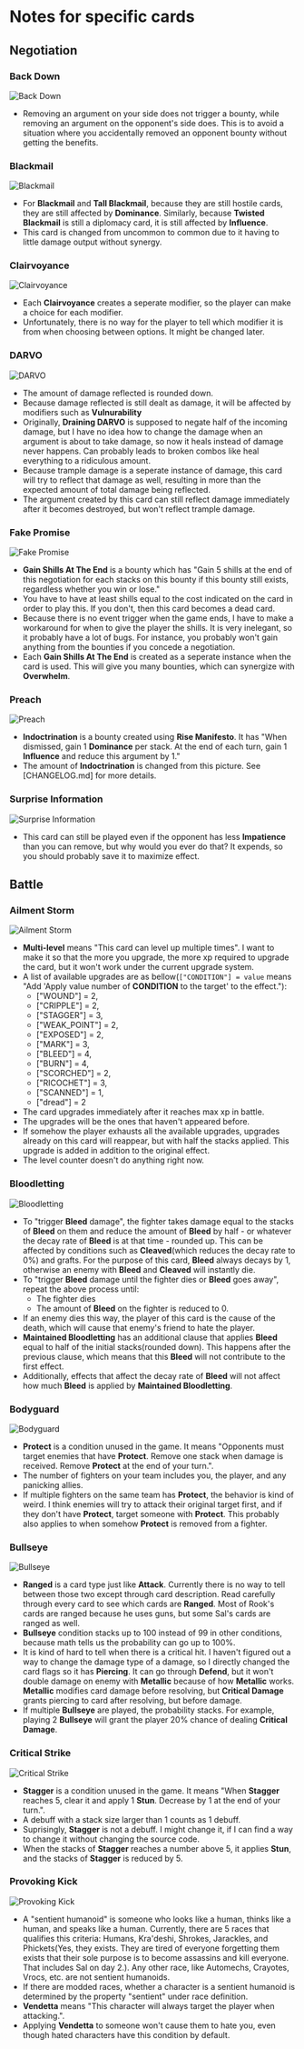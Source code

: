 # Notes for specific cards

## Negotiation

### **Back Down**

![Back Down](Gallery/back_down.jpg)

* Removing an argument on your side does not trigger a bounty, while removing an argument on the opponent's side does. This is to avoid a situation where you accidentally removed an opponent bounty without getting the benefits.

### **Blackmail**

![Blackmail](Gallery/blackmail.jpg)

* For **Blackmail** and **Tall Blackmail**, because they are still hostile cards, they are still affected by **Dominance**. Similarly, because **Twisted Blackmail** is still a diplomacy card, it is still affected by **Influence**.
* This card is changed from uncommon to common due to it having to little damage output without synergy.

### **Clairvoyance**

![Clairvoyance](Gallery/clairvoyance.jpg)

* Each **Clairvoyance** creates a seperate modifier, so the player can make a choice for each modifier.
* Unfortunately, there is no way for the player to tell which modifier it is from when choosing between options. It might be changed later.

### **DARVO**

![DARVO](Gallery/darvo.jpg)

* The amount of damage reflected is rounded down.
* Because damage reflected is still dealt as damage, it will be affected by modifiers such as **Vulnurability**
* Originally, **Draining DARVO** is supposed to negate half of the incoming damage, but I have no idea how to change the damage when an argument is about to take damage, so now it heals instead of damage never happens. Can probably leads to broken combos like heal everything to a ridiculous amount.
* Because trample damage is a seperate instance of damage, this card will try to reflect that damage as well, resulting in more than the expected amount of total damage being reflected.
* The argument created by this card can still reflect damage immediately after it becomes destroyed, but won't reflect trample damage.

### **Fake Promise**

![Fake Promise](Gallery/fake_promise.jpg)

* **Gain Shills At The End** is a bounty which has "Gain 5 shills at the end of this negotiation for each stacks on this bounty if this bounty still exists, regardless whether you win or lose."
* You have to have at least shills equal to the cost indicated on the card in order to play this. If you don't, then this card becomes a dead card.
* Because there is no event trigger when the game ends, I have to make a workaround for when to give the player the shills. It is very inelegant, so it probably have a lot of bugs. For instance, you probably won't gain anything from the bounties if you concede a negotiation.
* Each **Gain Shills At The End** is created as a seperate instance when the card is used. This will give you many bounties, which can synergize with **Overwhelm**.

### **Preach**

![Preach](Gallery/preach.jpg)

* **Indoctrination** is a bounty created using **Rise Manifesto**. It has "When dismissed, gain 1 **Dominance** per stack. At the end of each turn, gain 1 **Influence** and reduce this argument by 1."
* The amount of **Indoctrination** is changed from this picture. See [CHANGELOG.md] for more details.

### **Surprise Information**

![Surprise Information](Gallery/surprise_information.jpg)

* This card can still be played even if the opponent has less **Impatience** than you can remove, but why would you ever do that? It expends, so you should probably save it to maximize effect.

## Battle

### **Ailment Storm**

![Ailment Storm](Gallery/ailment_storm.jpg)

* **Multi-level** means "This card can level up multiple times". I want to make it so that the more you upgrade, the more xp required to upgrade the card, but it won't work under the current upgrade system.
* A list of available upgrades are as bellow(`["CONDITION"] = value` means "Add 'Apply value number of **CONDITION** to the target' to the effect."):
  * ["WOUND"] = 2,
  * ["CRIPPLE"] = 2,
  * ["STAGGER"] = 3,
  * ["WEAK_POINT"] = 2,
  * ["EXPOSED"] = 2,
  * ["MARK"] = 3,
  * ["BLEED"] = 4,
  * ["BURN"] = 4,
  * ["SCORCHED"] = 2,
  * ["RICOCHET"] = 3,
  * ["SCANNED"] = 1,
  * ["dread"] = 2
* The card upgrades immediately after it reaches max xp in battle.
* The upgrades will be the ones that haven't appeared before.
* If somehow the player exhausts all the available upgrades, upgrades already on this card will reappear, but with half the stacks applied. This upgrade is added in addition to the original effect.
* The level counter doesn't do anything right now.

### **Bloodletting**

![Bloodletting](Gallery/bloodletting.jpg)

* To "trigger **Bleed** damage", the fighter takes damage equal to the stacks of **Bleed** on them and reduce the amount of **Bleed** by half - or whatever the decay rate of **Bleed** is at that time - rounded up. This can be affected by conditions such as **Cleaved**(which reduces the decay rate to 0%) and grafts. For the purpose of this card, **Bleed** always decays by 1, otherwise an enemy with **Bleed** and **Cleaved** will instantly die.
* To "trigger **Bleed** damage until the fighter dies or **Bleed** goes away", repeat the above process until:
  * The fighter dies
  * The amount of **Bleed** on the fighter is reduced to 0.
* If an enemy dies this way, the player of this card is the cause of the death, which will cause that enemy's friend to hate the player.
* **Maintained Bloodletting** has an additional clause that applies **Bleed** equal to half of the initial stacks(rounded down). This happens after the previous clause, which means that this **Bleed** will not contribute to the first effect.
* Additionally, effects that affect the decay rate of **Bleed** will not affect how much **Bleed** is applied by **Maintained Bloodletting**.

### **Bodyguard**

![Bodyguard](Gallery/bodyguard.jpg)

* **Protect** is a condition unused in the game. It means "Opponents must target enemies that have **Protect**. Remove one stack when damage is received. Remove **Protect** at the end of your turn.".
* The number of fighters on your team includes you, the player, and any panicking allies.
* If multiple fighters on the same team has **Protect**, the behavior is kind of weird. I think enemies will try to attack their original target first, and if they don't have **Protect**, target someone with **Protect**. This probably also applies to when somehow **Protect** is removed from a fighter.

### **Bullseye**

![Bullseye](Gallery/bullseye.jpg)

* **Ranged** is a card type just like **Attack**. Currently there is no way to tell between those two except through card description. Read carefully through every card to see which cards are **Ranged**. Most of Rook's cards are ranged because he uses guns, but some Sal's cards are ranged as well.
* **Bullseye** condition stacks up to 100 instead of 99 in other conditions, because math tells us the probability can go up to 100%.
* It is kind of hard to tell when there is a critical hit. I haven't figured out a way to change the damage type of a damage, so I directly changed the card flags so it has **Piercing**. It can go through **Defend**, but it won't double damage on enemy with **Metallic** because of how **Metallic** works. **Metallic** modifies card damage before resolving, but **Critical Damage** grants piercing to card after resolving, but before damage.
* If multiple **Bullseye** are played, the probability stacks. For example, playing 2 **Bullseye** will grant the player 20% chance of dealing **Critical Damage**.

### **Critical Strike**

![Critical Strike](Gallery/critical_strike.jpg)

* **Stagger** is a condition unused in the game. It means "When **Stagger** reaches 5, clear it and apply 1 **Stun**. Decrease by 1 at the end of your turn.".
* A debuff with a stack size larger than 1 counts as 1 debuff.
* Suprisingly, **Stagger** is not a debuff. I might change it, if I can find a way to change it without changing the source code.
* When the stacks of **Stagger** reaches a number above 5, it applies **Stun**, and the stacks of **Stagger** is reduced by 5.

### **Provoking Kick**

![Provoking Kick](Gallery/provoking_kick.jpg)

* A "sentient humanoid" is someone who looks like a human, thinks like a human, and speaks like a human. Currently, there are 5 races that qualifies this criteria: Humans, Kra'deshi, Shrokes, Jarackles, and Phickets(Yes, they exists. They are tired of everyone forgetting them exists that their sole purpose is to become assassins and kill everyone. That includes Sal on day 2.). Any other race, like Automechs, Crayotes, Vrocs, etc. are not sentient humanoids.
* If there are modded races, whether a character is a sentient humanoid is determined by the property "sentient" under race definition.
* **Vendetta** means "This character will always target the player when attacking.".
* Applying **Vendetta** to someone won't cause them to hate you, even though hated characters have this condition by default.
